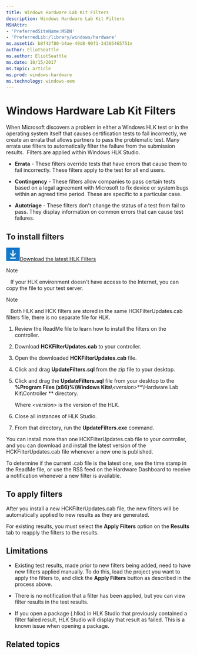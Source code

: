 ```yaml
---
title: Windows Hardware Lab Kit Filters
description: Windows Hardware Lab Kit Filters
MSHAttr:
- 'PreferredSiteName:MSDN'
- 'PreferredLib:/library/windows/hardware'
ms.assetid: b8f42f80-b4ae-49d8-90f1-34305465751e
author: EliotSeattle
ms.author: EliotSeattle
ms.date: 10/15/2017
ms.topic: article
ms.prod: windows-hardware
ms.technology: windows-oem
---
```


# Windows Hardware Lab Kit Filters


When Microsoft discovers a problem in either a Windows HLK test or in the operating system itself that causes certification tests to fail incorrectly, we create an errata that allows partners to pass the problematic test. Many errata use filters to automatically filter the failure from the submission results.  Filters are applied within Windows HLK Studio.

-   **Errata** - These filters override tests that have errors that cause them to fail incorrectly. These filters apply to the test for all end users.

-   **Contingency** - These filters allow companies to pass certain tests based on a legal agreement with Microsoft to fix device or system bugs within an agreed time period. These are specific to a particular case.

-   **Autotriage** - These filters don't change the status of a test from fail to pass. They display information on common errors that can cause test failures.

## <span id="To_install_filters"></span><span id="to_install_filters"></span><span id="TO_INSTALL_FILTERS"></span>To install filters


![download image](images/downloadbutton.jpg)[Download the latest HLK Filters](https://go.microsoft.com/fwlink/?linkid=875139)

>[!NOTE]
>  
If your HLK environment doesn't have access to the Internet, you can copy the file to your test server.

>[!NOTE]
>  
Both HLK and HCK filters are stored in the same HCKFilterUpdates.cab filters file, there is no separate file for HLK.

1.  Review the ReadMe file to learn how to install the filters on the controller.

2.  Download **HCKFilterUpdates.cab** to your controller.

3.  Open the downloaded **HCKFilterUpdates.cab** file.

4.  Click and drag **UpdateFilters.sql** from the zip file to your desktop.

5.  Click and drag the **UpdateFilters.sql** file from your desktop to the **%Program Files (x86)%\\Windows Kits\\***&lt;version&gt;***\\Hardware Lab Kit\\Controller ** directory.

    Where *&lt;version&gt;* is the version of the HLK.

6.  Close all instances of HLK Studio.

7.  From that directory, run the **UpdateFilters.exe** command.

You can install more than one HCKFilterUpdates.cab file to your controller, and you can download and install the latest version of the HCKFilterUpdates.cab file whenever a new one is published.

To determine if the current .cab file is the latest one, see the time stamp in the ReadMe file, or use the RSS feed on the Hardware Dashboard to receive a notification whenever a new filter is available.

## <span id="To_apply_filters"></span><span id="to_apply_filters"></span><span id="TO_APPLY_FILTERS"></span>To apply filters


After you install a new HCKFilterUpdates.cab file, the new filters will be automatically applied to new results as they are generated.

For existing results, you must select the **Apply Filters** option on the **Results** tab to reapply the filters to the results.

## <span id="Limitations"></span><span id="limitations"></span><span id="LIMITATIONS"></span>Limitations


-   Existing test results, made prior to new filters being added, need to have new filters applied manually. To do this, load the project you want to apply the filters to, and click the **Apply Filters** button as described in the process above.

-   There is no notification that a filter has been applied, but you can view filter results in the test results.

-   If you open a package (.hlkx) in HLK Studio that previously contained a filter failed result, HLK Studio will display that result as failed. This is a known issue when opening a package.

## <span id="related_topics"></span>Related topics


 

 







